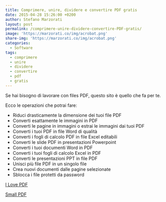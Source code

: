 ```yaml
---
title: Comprimere, unire, dividere e convertire PDF gratis
date: 2015-04-28 15:26:00 +0200
author: Stefano Marzorati
layout: post
permalink: /comprimere-unire-dividere-convertire-PDF-gratis/
image: 'https://marzorati.co/img/acrobat.png'
share-img: 'https://marzorati.co/img/acrobat.png'
categories:
  - Software
tags:
  - comprimere
  - unire
  - dividere
  - convertire
  - pdf
  - gratis
---
```

Se hai bisogno di lavorare con files PDF, questo sito è quello che fa per te.   

Ecco le operazioni che potrai fare:

  - Riduci drasticamente la dimensione dei tuoi file PDF
  - Converti esattamente le immagini in PDF
  - Converti le pagine in immagini o estrai le immagini dai tuoi PDF
  - Converti i tuoi PDF in file Word di qualità
  - Converti i fogli di calcolo PDF in file Excel editabili
  - Converti le slide PDF in presentazioni Powerpoint
  - Converti i tuoi documenti Word in PDF
  - Converti i tuoi fogli di calcolo Excel in PDF
  - Converti le presentazioni PPT in file PDF
  - Unisci più file PDF in un singolo file
  - Crea nuovi documenti dalle pagine selezionate
  - Sblocca i file protetti da password   

<a href="https://www.ilovepdf.com/it/comprimere_pdf" target="_blank">I Love PDF</a>   

<a href="https://smallpdf.com/it" target="_blank">Small PDF</a>